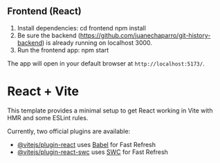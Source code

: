 ## Frontend (React)

1. Install dependencies:
cd frontend
npm install
2. Be sure the backend (https://github.com/juanechaparro/git-history-backend) is already running on localhost 3000.
3. Run the frontend app:
npm start


The app will open in your default browser at `http://localhost:5173/`.




# React + Vite

This template provides a minimal setup to get React working in Vite with HMR and some ESLint rules.

Currently, two official plugins are available:

- [@vitejs/plugin-react](https://github.com/vitejs/vite-plugin-react/blob/main/packages/plugin-react/README.md) uses [Babel](https://babeljs.io/) for Fast Refresh
- [@vitejs/plugin-react-swc](https://github.com/vitejs/vite-plugin-react-swc) uses [SWC](https://swc.rs/) for Fast Refresh
